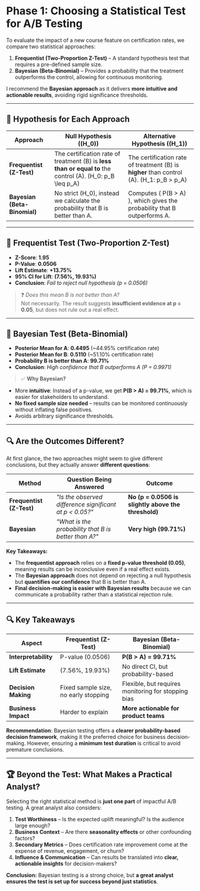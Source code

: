# Phase 1: Choosing a Statistical Test for A/B Testing  

To evaluate the impact of a new course feature on certification rates, we compare two statistical approaches:  

1. **Frequentist (Two-Proportion Z-Test)** – A standard hypothesis test that requires a pre-defined sample size.  
2. **Bayesian (Beta-Binomial)** – Provides a probability that the treatment outperforms the control, allowing for continuous monitoring.  

I recommend the **Bayesian approach** as it delivers **more intuitive and actionable results**, avoiding rigid significance thresholds.  

---

## 🔬 Hypothesis for Each Approach  

| **Approach**  | **Null Hypothesis (\(H_0\))** | **Alternative Hypothesis (\(H_1\))** |
|--------------|---------------------------------|---------------------------------|
| **Frequentist (Z-Test)** | The certification rate of treatment (B) is **less than or equal to** the control (A). \(H_0: p_B \leq p_A\) | The certification rate of treatment (B) is **higher** than control (A). \(H_1: p_B > p_A\) |
| **Bayesian (Beta-Binomial)** | No strict \(H_0\), instead we calculate the probability that B is better than A. | Computes \( P(B > A) \), which gives the probability that B outperforms A. |

---
## 🔬 Frequentist Test (Two-Proportion Z-Test)  
- **Z-Score**: **1.95**  
- **P-Value**: **0.0506**  
- **Lift Estimate**: **+13.75%**  
- **95% CI for Lift**: **(7.56%, 19.93%)**  
- **Conclusion**: *Fail to reject null hypothesis (p = 0.0506)*  

> ❓ *Does this mean B is not better than A?*  
Not necessarily. The result suggests **insufficient evidence at p = 0.05**, but does not rule out a real effect.  

---

## 🎯 Bayesian Test (Beta-Binomial)  
- **Posterior Mean for A**: **0.4495** (~44.95% certification rate)  
- **Posterior Mean for B**: **0.5110** (~51.10% certification rate)  
- **Probability B is better than A**: **99.71%**  
- **Conclusion**: *High confidence that B outperforms A (P = 0.9971)*  

> ✅ **Why Bayesian?**  
- More **intuitive**: Instead of a p-value, we get **P(B > A) = 99.71%**, which is easier for stakeholders to understand.  
- **No fixed sample size needed** – results can be monitored continuously without inflating false positives.  
- Avoids arbitrary significance thresholds.  

---

## 🔍 Are the Outcomes Different?  

At first glance, the two approaches might seem to give different conclusions, but they actually answer **different questions**:

| **Method**  | **Question Being Answered** | **Outcome** |
|------------|----------------------------|------------|
| **Frequentist (Z-Test)** | *"Is the observed difference significant at p < 0.05?"* | **No (p = 0.0506 is slightly above the threshold)** |
| **Bayesian** | *"What is the probability that B is better than A?"* | **Very high (99.71%)** |

**Key Takeaways:**  
- The **frequentist approach** relies on a **fixed p-value threshold (0.05)**, meaning results can be inconclusive even if a real effect exists.  
- The **Bayesian approach** does not depend on rejecting a null hypothesis but **quantifies our confidence** that B is better than A.  
- **Final decision-making is easier with Bayesian results** because we can communicate a probability rather than a statistical rejection rule.  

---

## 🔍 Key Takeaways  

| Aspect  | Frequentist (Z-Test) | Bayesian (Beta-Binomial) |
|---------|----------------------|--------------------------|
| **Interpretability** | P-value (0.0506) | **P(B > A) = 99.71%** |
| **Lift Estimate** | (7.56%, 19.93%) | No direct CI, but probability-based |
| **Decision Making** | Fixed sample size, no early stopping | Flexible, but requires monitoring for stopping bias |
| **Business Impact** | Harder to explain | **More actionable for product teams** |

**Recommendation**: Bayesian testing offers a **clearer probability-based decision framework**, making it the preferred choice for business decision-making. However, ensuring a **minimum test duration** is critical to avoid premature conclusions.  

---

## 🏆 Beyond the Test: What Makes a Practical Analyst?  
Selecting the right statistical method is **just one part** of impactful A/B testing. A great analyst also considers:  

1. **Test Worthiness** – Is the expected uplift meaningful? Is the audience large enough?  
2. **Business Context** – Are there **seasonality effects** or other confounding factors?  
3. **Secondary Metrics** – Does certification rate improvement come at the expense of revenue, engagement, or churn?  
4. **Influence & Communication** – Can results be translated into **clear, actionable insights** for decision-makers?  

**Conclusion:** Bayesian testing is a strong choice, but **a great analyst ensures the test is set up for success beyond just statistics**.  

